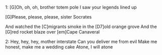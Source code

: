
1:
[G]Oh, oh, oh, brother totem pole
I saw your legends lined up

[G]Please, please, please, sister Socrates


And watched the [C]migrants smoke in the [D7]old orange grove
And the [G]red rocket blaze over [em]Cape Canaveral

2:
Hey, hey, hey, mother interstate
Can you deliver me from evil
Make me honest, make me a wedding cake
Atone, I will atone

